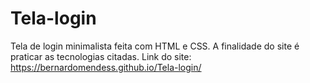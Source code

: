 # Tela-login
Tela de login minimalista feita com HTML e CSS. A finalidade do site é praticar as tecnologias citadas.
Link do site: https://bernardomendess.github.io/Tela-login/
